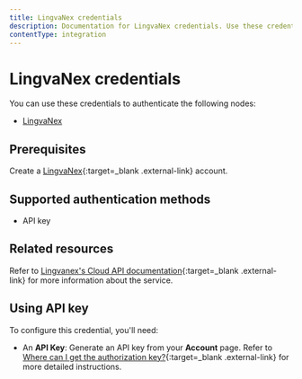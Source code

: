 ```yaml
---
title: LingvaNex credentials
description: Documentation for LingvaNex credentials. Use these credentials to authenticate LingvaNex in n8n, a workflow automation platform.
contentType: integration
---
```


# LingvaNex credentials

You can use these credentials to authenticate the following nodes:

- [LingvaNex](/integrations/builtin/app-nodes/n8n-nodes-base.lingvanex/)

## Prerequisites

Create a [LingvaNex](https://lingvanex.com){:target=_blank .external-link} account.

## Supported authentication methods

- API key

## Related resources

Refer to [Lingvanex's Cloud API documentation](https://docs.lingvanex.com/reference/overview){:target=_blank .external-link} for more information about the service.

## Using API key

To configure this credential, you'll need:

- An **API Key**: Generate an API key from your **Account** page. Refer to [Where can I get the authorization key?](https://docs.lingvanex.com/reference/translator-service-faq#where-can-i-get-the-authorization-key){:target=_blank .external-link} for more detailed instructions.


